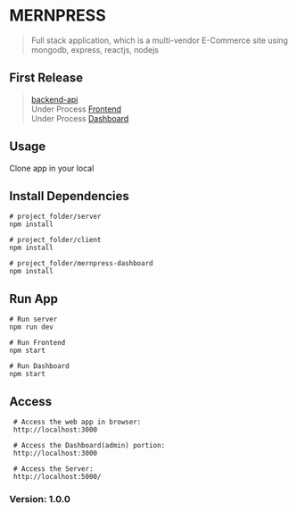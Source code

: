 # MERNPRESS

> Full stack application, which is a multi-vendor E-Commerce site using mongodb, express, reactjs, nodejs

## First Release  
> [backend-api](http://mernpress-api.herokuapp.com/api-docs/)  
> Under Process [Frontend](http://mernpress-frontend.herokuapp.com/)  
> Under Process [Dashboard](http://mernpress-dashboard.herokuapp.com/)

## Usage

Clone app in your local

## Install Dependencies

```
# project_folder/server
npm install

# project_folder/client
npm install

# project_folder/mernpress-dashboard
npm install
```

## Run App

```
# Run server
npm run dev

# Run Frontend
npm start

# Run Dashboard
npm start
```

## Access

```
 # Access the web app in browser:
 http://localhost:3000

 # Access the Dashboard(admin) portion:
 http://localhost:3000

 # Access the Server:
 http://localhost:5000/
```

### Version: 1.0.0
